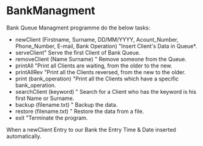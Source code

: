 # BankManagment
Bank Queue Managment programme do the below tasks:

* newClient (Firstname, Surname, DD/MM/YYYY, Acount_Number, Phone_Number, E-mail, Bank Operation) "Insert Client's Data in Queue*.
* serveClient" Serve the first Client of Bank Queue.
* removeClient (Name Surname) " Remove someone from the Queue.
* printAll "Print all Clients are waiting, from the older to the new.
* printAllRev "Print all the Clients reversed, from the new to the older.
* print (bank_operation) "Print all the Clients which have a specific bank_operation.
* searchClient (keyword) " Search for a Client who has the keyword is his first Name or Surname.
* backup (filename.txt) " Backup the data.
* restore (filename.txt) " Restore the data from a file.
* exit "Terminate the program.

When a newClient Entry to our Bank the Entry Time & Date inserted automatically.
